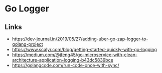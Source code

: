 # Go Logger

## Links
- https://dev-journal.in/2019/05/27/adding-uber-go-zap-logger-to-golang-project
- https://www.scalyr.com/blog/getting-started-quickly-with-go-logging
- https://medium.com/@jfeng45/go-microservice-with-clean-architecture-application-logging-b43dc5839bce
- https://golangcode.com/run-code-once-with-sync/
